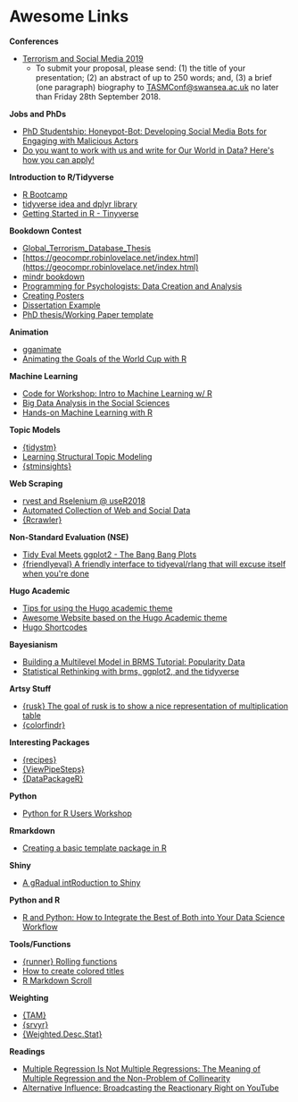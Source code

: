 # Awesome Links

**Conferences**

+ [Terrorism and Social Media 2019](http://terrorismandsocialmedia.com/callforpapers/)
    + To submit your proposal, please send: (1) the title of your presentation; (2) an abstract of up to 250 words; and, (3) a brief (one paragraph) biography to TASMConf@swansea.ac.uk no later than Friday 28th September 2018.
    
 **Jobs and PhDs**
 
+ [PhD Studentship: Honeypot-Bot: Developing Social Media Bots for Engaging with Malicious Actors](https://www.jobs.ac.uk/job/BML441/phd-studentship-honeypot-bot-developing-social-media-bots-for-engaging-with-malicious-actors-buckleyo_u19scic)
+ [Do you want to work with us and write for Our World in Data? Here's how you can apply!](https://ourworldindata.org/researchers-join-us)


**Introduction to R/Tidyverse**

+ [R Bootcamp](https://github.com/jkosie/uoregon_r_bootcamp)
+ [tidyverse idea and dplyr library](https://mczyzj.github.io/BeginnersGuideToGalaxy/somwehere-between-basic-and-useful.html#tidyverse-idea-and-dplyr-library)
+ [Getting Started in R - Tinyverse](https://github.com/eddelbuettel/gsir-te)


**Bookdown Contest**

+ [Global_Terrorism_Database_Thesis](https://github.com/pranavpandya84/Global_Terrorism_Database_THESIS)
+ [https://geocompr.robinlovelace.net/index.html](https://geocompr.robinlovelace.net/index.html)
+ [mindr bookdown](https://community.rstudio.com/t/bookdown-contest-submission-mindr-convert-a-bookdown-project-into-a-mind-map-and-vice-versa/15121)
+ [Programming for Psychologists: Data Creation and Analysis](https://crumplab.github.io/programmingforpsych/)
+ [Creating Posters](https://www.bapt.xyz/blog/posters)
+ [Dissertation Example](https://github.com/eddiekasner/example-dissertation)
+ [PhD thesis/Working Paper template](https://github.com/robjhyndman/monashebstemplates)

**Animation**

+ [gganimate](https://github.com/thomasp85/gganimate#gganimate-)
+ [Animating the Goals of the World Cup with R](https://ryo-n7.github.io/2018-07-24-visualize-worldcup-part-3/)

**Machine Learning**

+ [Code for Workshop: Intro to Machine Learning w/ R](https://shirinsplayground.netlify.com/2018/06/intro_to_ml_workshop_heidelberg/)
+ [Big Data Analysis in the Social Sciences](http://pablobarbera.com/ECPR-SC105/)
+ [Hands-on Machine Learning with R](https://bradleyboehmke.github.io/hands-on-machine-learning-with-r/index.html)

**Topic Models**

+ [{tidystm}](https://github.com/mikajoh/tidystm)
+ [Learning Structural Topic Modeling](https://github.com/dondealban/learning-stm)
+ [{stminsights}](https://github.com/methodds/stminsights)

**Web Scraping**

+ [rvest and Rselenium @ useR2018](https://gist.github.com/HanjoStudy/e5b1a425b5436550a66a4e0b05352a51)
+ [Automated Collection of Web and Social Data](http://pablobarbera.com/ECPR-SC104/)
+ [{Rcrawler}](https://github.com/salimk/Rcrawler)


**Non-Standard Evaluation (NSE)**

+ [Tidy Eval Meets ggplot2 - The Bang Bang Plots](http://www.onceupondata.com/2018/07/06/ggplot-tidyeval/)
+ [{friendlyeval} A friendly interface to tidyeval/rlang that will excuse itself when you're done](https://github.com/MilesMcBain/friendlyeval)

**Hugo Academic**

+ [Tips for using the Hugo academic theme](https://lmyint.github.io/post/hugo-academic-tips/)
+ [Awesome Website based on the Hugo Academic theme](https://github.com/fliptanedo/FlipWebsite2017)
+ [Hugo Shortcodes](https://gohugo.io/content-management/shortcodes/)

**Bayesianism**

+ [Building a Multilevel Model in BRMS Tutorial: Popularity Data](https://www.rensvandeschoot.com/brms-started/)
+ [Statistical Rethinking with brms, ggplot2, and the tidyverse](https://bookdown.org/connect/#/apps/1850/access)

**Artsy Stuff**

+ [{rusk} The goal of rusk is to show a nice representation of multiplication table](https://github.com/ThinkR-open/rusk)
+ [{colorfindr}](https://github.com/zumbov2/colorfindr)

**Interesting Packages**

+ [{recipes}](https://github.com/topepo/user2018/blob/master/slides/Recipes_for_Data_Processing.pdf)
+ [{ViewPipeSteps}](https://github.com/daranzolin/ViewPipeSteps)
+ [{DataPackageR}](https://ropensci.org/blog/2018/09/18/datapackager/)

**Python**

+ [Python for R Users Workshop](https://github.com/MangoTheCat/python-for-r-users-workshop)

**Rmarkdown**

+ [Creating a basic template package in R](http://ismayc.github.io/ecots2k16/template_pkg/)

**Shiny**

+ [A gRadual intRoduction to Shiny](https://laderast.github.io/gradual_shiny/index.html)

**Python and R**

+ [R and Python: How to Integrate the Best of Both into Your Data Science Workflow](https://www.r-bloggers.com/r-and-python-how-to-integrate-the-best-of-both-into-your-data-science-workflow/)

**Tools/Functions**

+ [{runner} Rolling functions](https://cran.r-project.org/web/packages/runner/vignettes/runner.html)
+ [How to create colored titles](https://github.com/danawanzer/tidytuesdayweek18/blob/master/Week_18_-_Dallas_Animal_Shelter_RMD.md)
+ [R Markdown Scroll](https://github.com/nathaneastwood/r-markdown-scroll)

**Weighting**

+ [{TAM}](https://www.rdocumentation.org/packages/TAM/versions/2.12-18/topics/weighted_Stats)
+ [{srvyr}](https://github.com/gergness/srvyr)
+ [{Weighted.Desc.Stat}](https://rdrr.io/cran/Weighted.Desc.Stat/man/)

**Readings**

+ [Multiple Regression Is Not Multiple Regressions: The Meaning of Multiple Regression and the Non-Problem of Collinearity](https://quod.lib.umich.edu/cgi/t/text/text-idx?cc=ptpbio;c=ptb;c=ptpbio;idno=16039257.0010.003;view=text;rgn=main;xc=1;g=ptpbiog)
+ [Alternative Influence: Broadcasting the Reactionary Right on YouTube](https://datasociety.net/wp-content/uploads/2018/09/DS_Alternative_Influence.pdf)




